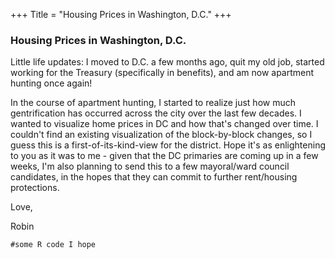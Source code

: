+++
Title = "Housing Prices in Washington, D.C."
+++

### Housing Prices in Washington, D.C.

Little life updates: I moved to D.C. a few months ago, quit my old job, started working for the Treasury (specifically in benefits), and am now apartment hunting once again! 

In the course of apartment hunting, I started to realize just how much gentrification has occurred across the city over the last few decades. I wanted to visualize home prices in DC and how that's changed over time. I couldn't find an existing visualization of the block-by-block changes, so I guess this is a first-of-its-kind-view for the district. Hope it's as enlightening to you as it was to me - given that the DC primaries are coming up in a few weeks, I'm also planning to send this to a few mayoral/ward council candidates, in the hopes that they can commit to further rent/housing protections. 

Love,

Robin

```{r}
#some R code I hope
```


